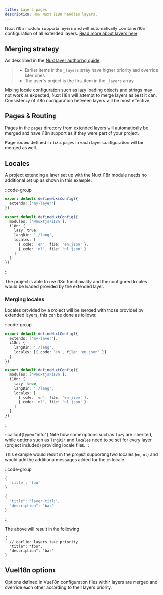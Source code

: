 ```yaml
---
title: Layers pages
description: How Nuxt i18n handles layers.
---
```


Nuxt i18n module supports layers and will automatically combine i18n configuration of all extended layers. [Read more about layers here](https://nuxt.com/docs/getting-started/layers)

## Merging strategy

As described in the [Nuxt layer authoring guide](https://nuxt.com/docs/guide/going-further/layers#multi-layer-support-for-nuxt-modules)

> - Earlier items in the `_layers` array have higher priority and override later ones
> - The user's project is the first item in the `_layers` array

Mixing locale configuration such as lazy loading objects and strings may not work as expected, Nuxt i18n will attempt to merge layers as best it can. Consistency of i18n configuration between layers will be most effective.

## Pages & Routing

Pages in the `pages` directory from extended layers will automatically be merged and have i18n support as if they were part of your project.

Page routes defined in `i18n.pages` in each layer configuration will be merged as well.

## Locales

A project extending a layer set up with the Nuxt i18n module needs no additional set up as shown in this example:

::code-group

```ts [nuxt.config.ts]
export default defineNuxtConfig({
  extends: ['my-layer']
})
```

```ts [my-layer/nuxt.config.ts]
export default defineNuxtConfig({
  modules: ['@nuxtjs/i18n'],
  i18n: {
    lazy: true,
    langDir: './lang',
    locales: [
      { code: 'en', file: 'en.json' },
      { code: 'nl', file: 'nl.json' }
    ]
  }
})
```

::

The project is able to use i18n functionality and the configured locales would be loaded provided by the extended layer.

### Merging locales

Locales provided by a project will be merged with those provided by extended layers, this can be done as follows:

::code-group

```ts {} [nuxt.config.ts]
export default defineNuxtConfig({
  extends: ['my-layer'],
  i18n: {
    langDir: './lang',
    locales: [{ code: 'en', file: 'en.json' }]
  }
})
```

```ts [my-layer/nuxt.config.ts]
export default defineNuxtConfig({
  modules: ['@nuxtjs/i18n'],
  i18n: {
    lazy: true,
    langDir: './lang',
    locales: [
      { code: 'en', file: 'en.json' },
      { code: 'nl', file: 'nl.json' }
    ]
  }
})
```

::

::callout{type="info"}
Note how some options such as `lazy` are inherited, while options such as `langDir` and `locales` need to be set for every layer (project included) providing locale files.
::

This example would result in the project supporting two locales (`en`, `nl`) and would add the additional messages added for the `en` locale.

::code-group

```ts [project/lang/en.json]
{
  "title": "foo"
}
```

```ts [project/my-layer/lang/en.json]
{
  "title": "layer title",
  "description": "bar"
}
```

::

The above will result in the following

```jsonc
{
  // earlier layers take priority
  "title": "foo",
  "description": "bar"
}
```

## VueI18n options

Options defined in VueI18n configuration files within layers are merged and override each other according to their layers priority.
